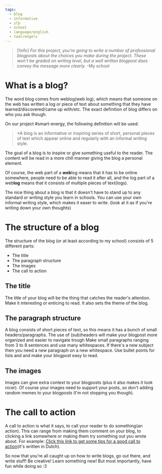 ```yaml
---
tags:
  - blog
  - informative
  - slb
  - school
  - language/english
  - taal/engels
---
```

>[!info] 
>*For this project, you're going to write a number of professional blogposts about the choices you make during the project. These won't be graded on writing level, but a well written blogpost does convey the message more clearly.*
>-My school
# What is a blog?

The word blog comes from weblog(web log), which means that someone on the web has written a log or piece of text about something that they have learned/discovered/came up with/etc. The exact definition of blog differs on who you ask though.

On our project #smart-energy, the following definition will be used:
>*A blog is an informative or inspiring series of short, personal pieces of text which appear online and regularly with an informal writing style.

The goal of a blog is to inspire or give something useful to the reader. The content will be read in a more chill manner giving the blog a personal element.

Of course, the web part of a **web**log means that it has to be online somewhere, people need to be able to read it after all, and the log part of a web**log** means that it consists of multiple pieces of text(logs).

The nice thing about a blog is that it doesn't have to stand up to any standard or writing style you learn in schools. You can use your own informal writing style, which makes it easer to write. (look at it as if you're writing down your own thoughts)


# The structure of a blog
The structure of the blog (or at least according to my school) consists of 5 different parts:
- The title
- The paragraph structure
- The images
- The call to action

## The title
The title of your blog will be the thing that catches the reader's attention. Make it interesting or enticing to read. It also sets the theme of the blog.

## The paragraph structure
A blog consists of short pieces of text, so this means it has a bunch of small headers/paragraphs.
The use of (sub)headers will make your blogpost more organized and easier to navigate trough
Make small paragraphs ranging from 3 to 8 sentences and use many whitespaces.
If there's a new subject then you need a new paragraph on a new whitespace. 
Use bullet points for lists and and make your blogpost easy to read.

## The images
Images can give extra context to your blogposts (plus it also makes it look nicer). Of course your images need to support your posts, so don't adding random memes to your blogposts (I'm not stopping you though).

# The call to action
A call to action is what it says, to call your reader to do something(an action). This can range from making them comment on your blog, to clicking a link somewhere or making them try something out you wrote about.
For example: [Click this link to get some tips for a good call to action](https://succesvol-bloggen.nl/de-inhoud/5-tips-voor-de-perfecte-call-to-action/)(it's written in Dutch).

So now that you're all caught up on how to write blogs, go out there, and write stuff! Be creative! Learn something new! But most importantly, have fun while doing so :3